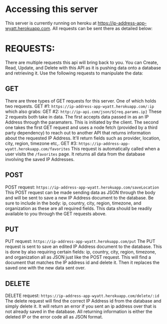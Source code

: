 # Accessing this server
This server is currently running on heroku at https://ip-address-app-wyatt.herokuapp.com. All requests can be sent there as detailed below:

# REQUESTS:
There are multiple requests this api will bring back to you. You can Create, Read, Update, and Delete with this API as it is pushing data onto a database and retrieving it. Use the following requests to manipulate the data:

## GET
There are three types of GET requests for this server. One of which holds two requests.
GET #1: `https://ip-address-app-wyatt.herokuapp.com/:ip` which also grabs:
GET #2: `http://ip-api.com/json/${req.params.ip}`
These 2 requests both take in data. The first accepts data passed in as an IP Address through the paramaters. This is initiated by the client.
The second one takes the first GET request and uses a node fetch (provided by a third party dependency) to reach out to another API that returns information about the requested IP Address. It'll return fields such as provider, location, city, region, timezone etc,.
GET #3: `https://ip-address-app-wyatt.herokuapp.com/favorites`
This request is automatically called when a user visits the `/favorites` page. It returns all data from the database involving the saved IP Addresses. 

## POST
POST request: `https://ip-address-app-wyatt.herokuapp.com/saveLocation`
This POST request can be made sending data as JSON through the body and will be sent to save a new IP Address document to the database. Be sure to include in the body: ip, country, city, region, timezone, and organization as these are all required fields. This data should be readily available to you through the GET requests above.

## PUT
PUT request: `https://ip-address-app-wyatt.herokuapp.com/put`
The PUT request is sent to save an edited IP Address document to the database. This is done by also requiring certain fields: ip, country, city, region, timezone, and organization all as JSON just like the POST request. This will find a document that matches the IP address id and delete it. Then it replaces the saved one with the new data sent over.

## DELETE
DELETE request: `https://ip-address-app-wyatt.herokuapp.com/delete/:id`
The delete request will find the correct IP Address id from the database and simply delete it. It will return an error if you sent an ip address over that is not already saved in the database. All returning information is either the deleted IP or the error code all as JSON format. 
